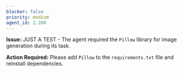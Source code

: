 ```yaml
---
blocker: false
priority: medium
agent_id: 2.200
---
```


**Issue:** JUST A TEST - The agent required the `Pillow` library for image generation during its task.

**Action Required:** Please add `Pillow` to the `requirements.txt` file and reinstall dependencies.
